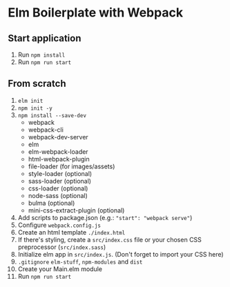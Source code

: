 # Elm Boilerplate with Webpack

## Start application

1. Run `npm install`
2. Run `npm run start`

## From scratch
1. `elm init`
2. `npm init -y`
3. `npm install --save-dev`
    - webpack
    - webpack-cli
    - webpack-dev-server
    - elm
    - elm-webpack-loader
    - html-webpack-plugin
    - file-loader (for images/assets)
    - style-loader (optional)
    - sass-loader (optional)
    - css-loader (optional)
    - node-sass (optional)
    - bulma (optional)
    - mini-css-extract-plugin (optional)
4. Add scripts to package.json (e.g.: `"start": "webpack serve"`)
5. Configure `webpack.config.js`
6. Create an html template `./index.html`
7. If there's styling, create a `src/index.css` file or your chosen CSS preprocessor (`src/index.sass`)
8. Initialize elm app in `src/index.js`. (Don't forget to import your CSS here)
9. `.gitignore` `elm-stuff`, `npm-modules` and `dist`
10. Create your Main.elm module
11. Run `npm run start`
